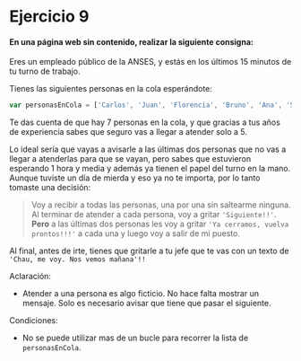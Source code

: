 # Ejercicio 9

#### En una página web sin contenido, realizar la siguiente consigna:

Eres un empleado público de la ANSES, y estás en los últimos 15 minutos de tu turno de trabajo.

Tienes las siguientes personas en la cola esperándote:

```js
var personasEnCola = ['Carlos', 'Juan', 'Florencia', 'Bruno', 'Ana', 'Sebastian', 'Marcelo'];
```

Te das cuenta de que hay 7 personas en la cola, y que gracias a tus años de experiencia sabes que seguro vas a llegar a atender solo a 5.

Lo ideal sería que vayas a avisarle a las últimas dos personas que no vas a llegar a atenderlas para que se vayan, pero sabes que estuvieron esperando 1 hora y media y además ya tienen el papel del turno en la mano. Aunque tuviste un día de mierda y eso ya no te importa, por lo tanto tomaste una decisión:

> Voy a recibir a todas las personas, una por una sin saltearme ninguna. Al terminar de atender a cada persona, voy a gritar ``'Siguiente!!'``. **Pero** a las últimas dos personas les voy a gritar ``'Ya cerramos, vuelva prontos!!!'`` a cada una y luego voy a salir de mi puesto.

Al final, antes de irte, tienes que gritarle a tu jefe que te vas con un texto de ``'Chau, me voy. Nos vemos mañana'!!``

Aclaración:

- Atender a una persona es algo ficticio. No hace falta mostrar un mensaje. Solo es necesario avisar que tiene que pasar el siguiente.

Condiciones:

- No se puede utilizar mas de un bucle para recorrer la lista de ``personasEnCola``.